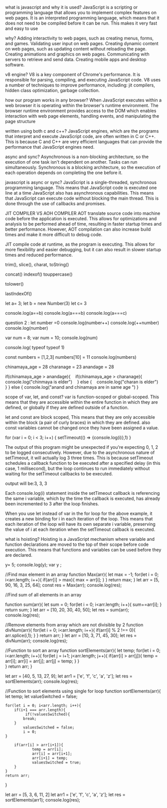 what is javascript and why it is used?
JavaScript is a scripting or programming language that allows you to implement complex features on web pages.
It is an interpreted programming language, which means that it does not need to be compiled before it can be run. This makes it very fast and easy to use

why?
Adding interactivity to web pages, such as creating menus, forms, and games.
Validating user input on web pages.
Creating dynamic content on web pages, such as updating content without reloading the page.
Creating animations and graphics on web pages.
Communicating with servers to retrieve and send data.
Creating mobile apps and desktop software.

v8 engine?
V8 is a key component of Chrome's performance. It is responsible for parsing, compiling, and executing JavaScript code. V8 uses a number of techniques to improve performance, including: jit compilers, hidden class optimization, garbage collection.

how our program works in any browser?
When JavaScript executes within a web browser it is operating within the browser's runtime environment. The browser runtime environment provides access to the DOM which enables interaction with web page elements, handling events, and manipulating the page structure

written using both c and c++?
JavaScript engines, which are the programs that interpret and execute JavaScript code, are often written in C or C++. This is because C and C++ are very efficient languages that can provide the performance that JavaScript engines need.

async and sync?
Asynchronous is a non-blocking architecture, so the execution of one task isn't dependent on another. Tasks can run simultaneously. Synchronous is a blocking architecture, so the execution of each operation depends on completing the one before it.

javascript is async or sync?
JavaScript is a single-threaded, synchronous programming language. This means that JavaScript code is executed one line at a time
JavaScript also has asynchronous capabilities. This means that JavaScript can execute code without blocking the main thread. 
This is done through the use of callbacks and promises.

JIT COMPILER VS AOH COMPILER
AOT translate source code into machine code before the application is executed. This allows for optimizations and analysis to be performed ahead of time, resulting in faster startup times and better performance. However, AOT compilation can also increase build times and make it more difficult to debug code.

JIT compile code at runtime, as the program is executing. This allows for more flexibility and easier debugging, but it can also result in slower startup times and reduced performance.

trim(), slice(), charat, toString()

concat() indexof() touppercase()

tolower()

lastIndexOf()

let a= 3;
let b = new Number(3)
let c= 3 
 
console.log(a==b)
console.log(a===b)
console.log(a===c)

question 2 :
let number =0
console.log(number++)
console.log(++number)
console.log(number)

var num = 8;
var num = 10;
console.log(num)

console.log( typeof typeof 1)

const numbers = [1,2,3]
numbers[10] = 11
console.log(numbers)

chinamaya_age = 28
charanage = 23
anandage = 28 

if(chinamaya_age > anandage){
    if(chinamaya_age > charanage){
    console.log("chinmaya is elder")
    } else {
    console.log("charan is elder")
    }
} else {
console.log("anand and chinamaya are in same age ")
}

scope of var, let, and const?
var is function-scoped or global-scoped. This means that they are accessible within the entire function in which they are defined, or globally if they are defined outside of a function.

let and const are block scoped, This means that they are only accessible within the block (a pair of curly braces) in which they are defined.
also const variables cannot be changed once they have been assigned a value.

for (var i = 0; i < 3; i++) {
    setTimeout(() => {console.log(i)},1)
 }

 The output of this program might be unexpected if you're expecting 0, 1, 2 to be logged consecutively. However, due to the asynchronous nature of setTimeout, it will actually log 3 three times. This is because setTimeout schedules a callback function to be executed after a specified delay (in this case, 1 millisecond), but the loop continues to run immediately without waiting for the setTimeout callbacks to be executed.

output will be:3, 3, 3

Each console.log(i) statement inside the setTimeout callback is referencing the same i variable, which by the time the callback is executed, has already been incremented to 3 after the loop finishes.

When you use let instead of var in the for loop for the above example, it creates a new binding for i in each iteration of the loop. This means that each iteration of the loop will have its own separate i variable, preserving the value of i at each iteration when the setTimeout callback is executed.

 what is hoisting?
 Hoisting is a JavaScript mechanism where variable and function declarations are moved to the top of their scope before code execution. This means that functions and variables can be used before they are declared.

y= 5;
console.log(y);
var y ;

//Find max element in an array
function Max(arr){
    let max = -1;
    for(let i = 0; i<arr.length; i++){
        if(arr[i] > max){
            max = arr[i];
        }
    }
    return max;
}
let arr = [5, 90, 16, 3, 25, 64];
const res = Max(arr);
console.log(res);


//Find sum of all elements in an array

function sum(arr){
    let sum = 0;
    for(let i = 0; i<arr.length; i++){
        sum+=arr[i];
    }
    return sum;
}
let arr = [10, 20, 30, 40, 50];
let res = sum(arr);
console.log(res);


//Remove elements from array which are not divisible by 2
function divNum(arr){
    for(let i = 0; i<arr.length; i++){
        if(arr[i] % 2 !== 0){
            arr.splice(i,1);
        }
    }
    return arr;
}
let arr = [10, 3, 71, 45, 30];
let res = divNum(arr);
console.log(res);

//Function to sort an array
function sortElements(arr){
    let temp;
    for(let i = 0; i<arr.length; i++){
        for(let j = i+1; j<arr.length; j++){
            if(arr[i] > arr[j]){
                temp = arr[i];
                arr[i] = arr[j];
                arr[j] = temp;
            }
        }  
    }
    return arr;
}

let arr = [40, 5, 13, 27, 9];
let arr1 = ['e', 'f', 'c', 'a', 'z'];
let res = sortElements(arr);
console.log(res);

//Function to sort elements using single for loop
function sortElements(arr){
    let temp;
    let valueSwitched = false;

    for(let i = 0; i<arr.length; i++){
        if(i+1 === arr.length){
             if(!valuesSwitched){
            break;  
        } 
            valuesSwitched = false;
            i = 0;
    }    
               
        if(arr[i] > arr[i+1]){
                temp = arr[i];
                arr[i] = arr[i+1];
                arr[i+1] = temp;
                valuesSwitched = true;
        }
    }
    return arr;
}

let arr = [5, 3, 6, 11, 2]
let arr1 = ['e', 'f', 'c', 'a', 'z'];
let res = sortElements(arr1);
console.log(res);